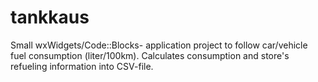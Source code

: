 # tankkaus
Small wxWidgets/Code::Blocks- application project to follow car/vehicle fuel consumption (liter/100km). Calculates consumption and store's refueling information into CSV-file.
